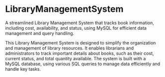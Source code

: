 # LibraryManagementSystem
A streamlined Library Management System that tracks book information, including cost, availability, and status, using MySQL for efficient data management and query handling.

This Library Management System is designed to simplify the organization and management of library resources. It enables librarians and administrators to track important details about books, such as their cost, current status, and total quantity available. The system is built with a MySQL database, using various SQL queries to manage data efficiently and handle key tasks.

